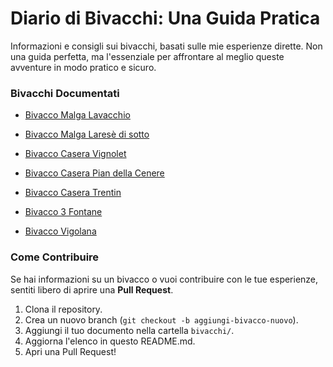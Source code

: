 # Diario di Bivacchi: Una Guida Pratica

Informazioni e consigli sui bivacchi, basati sulle mie esperienze dirette. Non una guida perfetta, ma l'essenziale per affrontare al meglio queste avventure in modo pratico e sicuro.

### Bivacchi Documentati

* [Bivacco Malga Lavacchio](./malga-lavacchio/Malga_Lavacchio.pdf)
* [Bivacco Malga Laresè di sotto](./malga-laresè_di_sotto/Malga-Laresè_di_sotto.pdf)
  
* [Bivacco Casera Vignolet](./casera-vignolet/Casera_Vignolet.pdf)
* [Bivacco Casera Pian della Cenere](./casera-pian_della_cenere/Casera_Pian_della_Cenere.pdf)
* [Bivacco Casera Trentin](./casera-trentin/Casera_Trentin.pdf)
  
* [Bivacco 3 Fontane](./bivacco-3_fontane/Bivacco_3_Fontane.pdf)
* [Bivacco Vigolana](./bivacco-vigolana/Bivacco_Vigolana.pdf)


### Come Contribuire
Se hai informazioni su un bivacco o vuoi contribuire con le tue esperienze, sentiti libero di aprire una **Pull Request**.

1.  Clona il repository.
2.  Crea un nuovo branch (`git checkout -b aggiungi-bivacco-nuovo`).
3.  Aggiungi il tuo documento nella cartella `bivacchi/`.
4.  Aggiorna l'elenco in questo README.md.
5.  Apri una Pull Request!
